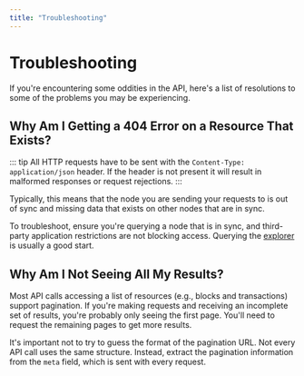 ```yaml
---
title: "Troubleshooting"
---
```


# Troubleshooting

If you're encountering some oddities in the API, here's a list of resolutions to some of the problems you may be experiencing.

## Why Am I Getting a 404 Error on a Resource That Exists?

::: tip
All HTTP requests have to be sent with the `Content-Type: application/json` header. If the header is not present it will result in malformed responses or request rejections.
:::

Typically, this means that the node you are sending your requests to is out of sync and missing data that exists on other nodes that are in sync.

To troubleshoot, ensure you're querying a node that is in sync, and third-party application restrictions are not blocking access. Querying the [explorer](https://explorer.ark.io:8443/api) is usually a good start.

## Why Am I Not Seeing All My Results?

Most API calls accessing a list of resources (e.g., blocks and transactions) support pagination. If you're making requests and receiving an incomplete set of results, you're probably only seeing the first page. You'll need to request the remaining pages to get more results.

It's important not to try to guess the format of the pagination URL. Not every API call uses the same structure. Instead, extract the pagination information from the `meta` field, which is sent with every request.

